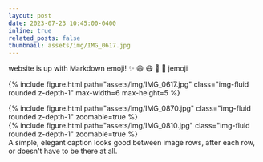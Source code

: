 ```yaml
---
layout: post
date: 2023-07-23 10:45:00-0400
inline: true
related_posts: false
thumbnail: assets/img/IMG_0617.jpg
---
```

website is up with Markdown emoji! :sparkles: :smile: :mask: :robot: :no_good:  jemoji

{% include figure.html path="assets/img/IMG_0617.jpg" class="img-fluid rounded z-depth-1" max-width=6 max-height=5 %}

<div class="row mt-3">
    <div class="col-sm mt-3 mt-md-0">
        {% include figure.html path="assets/img/IMG_0870.jpg" class="img-fluid rounded z-depth-1" zoomable=true %}
    </div>
    <div class="col-sm mt-3 mt-md-0">
        {% include figure.html path="assets/img/IMG_0810.jpg" class="img-fluid rounded z-depth-1" zoomable=true %}
    </div>
</div>
<div class="caption">
    A simple, elegant caption looks good between image rows, after each row, or doesn't have to be there at all.
</div>

